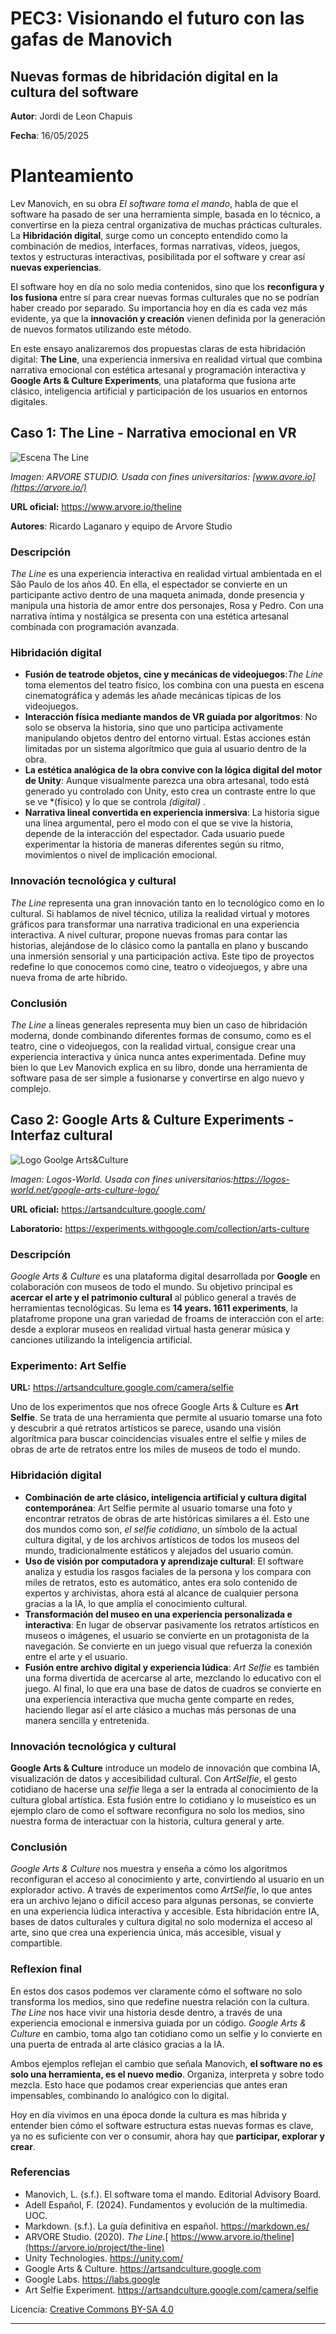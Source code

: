 # PEC3: Visionando el futuro con las gafas de Manovich 

## Nuevas formas de hibridación digital en la cultura del software


**Autor**: Jordi de Leon Chapuis

**Fecha**: 16/05/2025

# Planteamiento

Lev Manovich, en su obra *El software toma el mando*, habla de que el software ha pasado de ser una herramienta simple, basada en lo técnico, a convertirse en la pieza central organizativa de muchas prácticas culturales. La **Hibridación digital**, surge como un concepto entendido como la combinación de medios, interfaces, formas narrativas, vídeos, juegos, textos y estructuras interactivas, posibilitada por el software y crear así **nuevas experiencias**.

El software hoy en día no solo media contenidos, sino que los **reconfigura y los fusiona** entre sí para crear nuevas formas culturales que no se podrían haber creado por separado. Su importancia hoy en día es cada vez más evidente, ya que la **innovación y creación** vienen definida por la generación de nuevos formatos utilizando este método.

En este ensayo analizaremos dos propuestas claras de esta hibridación digital: **The Line**, una experiencia inmersiva en realidad virtual que combina narrativa emocional con estética artesanal y programación interactiva y **Google Arts & Culture Experiments**, una plataforma que fusiona arte clásico, inteligencia artificial y participación de los usuarios en entornos digitales.

## Caso 1: The Line - Narrativa emocional en VR


![Escena The Line](https://github.com/user-attachments/assets/b5286427-0515-46f3-901d-1844c80d0ef1)



*Imagen: ARVORE STUDIO. Usada con fines universitarios: [www.avore.io](https://arvore.io/)*

**URL oficial:** [https://www.arvore.io/theline ](https://arvore.io/project/the-line)

**Autores**: Ricardo Laganaro y equipo de Arvore Studio

### Descripción

*The Line* es una experiencia interactiva en realidad virtual ambientada en el Sâo Paulo de los años 40. En ella, el espectador se convierte en un participante activo dentro de una maqueta animada, donde presencia y manipula una historia de amor entre dos personajes, Rosa y Pedro. Con una narrativa íntima y nostálgica se presenta con una estética artesanal combinada con programación avanzada.

### Hibridación digital

- **Fusión de teatrode objetos, cine y mecánicas de videojuegos**:*The Line* toma elementos del teatro físico, los combina con una puesta en escena cinematográfica y además les añade mecánicas típicas de los videojuegos.
- **Interacción física mediante mandos de VR guiada por algorítmos**: No solo se observa la historia, sino que uno participa activamente manipulando objetos dentro del entorno virtual. Estas acciones están limitadas por un sistema algorítmico que guia al usuario dentro de la obra.
- **La estética analógica de la obra convive con la lógica digital del motor de Unity**: Aunque visualmente parezca una obra artesanal, todo está generado yu controlado con Unity, esto crea un contraste entre lo que se ve *(físico) y lo que se controla *(digital)* .
- **Narrativa lineal convertida en experiencia inmersiva**: La historia sigue una línea argumental, pero el modo con el que se vive la historia, depende de la interacción del espectador. Cada usuario puede experimentar la historia de maneras diferentes según su ritmo, movimientos o nivel de implicación emocional.


### Innovación tecnológica y cultural

*The Line* representa una gran innovación tanto en lo tecnológico como en lo cultural. Si hablamos de nivel técnico, utiliza la realidad virtual y motores gráficos para transformar una narrativa tradicional en una experiencia interactiva. A nivel culturar, propone nuevas fromas para contar las historias, alejándose de lo clásico como la pantalla en plano y buscando una inmersión sensorial y una participación activa. Este tipo de proyectos redefine lo que conocemos como cine, teatro o videojuegos, y abre una nueva froma de arte híbrido.


### Conclusión

*The Line* a líneas generales representa muy bien un caso de hibridación moderna, donde combinando diferentes formas de consumo, como es el teatro, cine o videojuegos, con la realidad virtual, consigue crear una experiencia interactiva y única nunca antes experimentada. Define muy bien lo que Lev Manovich explica en su libro, donde una herramienta de software pasa de ser simple a fusionarse y convertirse en algo nuevo y complejo.

## Caso 2: Google Arts & Culture Experiments - Interfaz cultural

![Logo Goolge Arts&Culture](https://static.wikia.nocookie.net/logopedia/images/3/37/Google-Arts-Culture-Logo.png/revision/latest/scale-to-width-down/1000?cb=20241012145112)


*Imagen: Logos-World. Usada con fines universitarios:https://logos-world.net/google-arts-culture-logo/*

**URL oficial:** https://artsandculture.google.com/  

**Laboratorio:** https://experiments.withgoogle.com/collection/arts-culture

### Descripción

*Google Arts & Culture* es una plataforma digital desarrollada por **Google** en colaboración con museos de todo el mundo. Su objetivo principal es **acercar el arte y el patrimonio cultural** al público general a través de herramientas tecnológicas. Su lema es **14 years. 1611 experiments**, la platafrome propone una gran variedad de froams de interacción con el arte: desde a explorar museos en realidad virtual hasta generar música y canciones utilizando la inteligencia artificial.

### Experimento: Art Selfie
**URL:** https://artsandculture.google.com/camera/selfie

Uno de los experimentos que nos ofrece Google Arts & Culture es **Art Selfie**. Se trata de una herramienta que permite al usuario tomarse una foto y descubrir a qué retratos artísticos se parece, usando una visión algorítmica para buscar coincidencias visuales entre el selfie y miles de obras de arte de retratos entre los miles de museos de todo el mundo.

### Hibridación digital

- **Combinación de arte clásico, inteligencia artificial y cultura digital contemporánea**: Art Selfie permite al usuario tomarse una foto y encontrar retratos de obras de arte históricas similares a él. Esto une dos mundos como son, *el selfie cotidiano*, un símbolo de la actual cultura digital, y de los archivos artísticos de todos los museos del mundo, tradicionalmente estáticos y alejados del usuario común.
- **Uso de visión por computadora y aprendizaje cultural**: El software analiza y estudia los rasgos faciales de la persona y los compara con miles de retratos, esto es automático, antes era solo contenido de expertos y archivistas, ahora está al alcance de cualquier persona gracias a la IA, lo que amplía el conocimiento cultural.
- **Transformación del museo en una experiencia personalizada e interactiva**: En lugar de observar pasivamente los retratos artísticos en museos o imágenes, el usuario se convierte en un protagonista de la navegación. Se convierte en un juego visual que refuerza la conexión entre el arte y el usuario.
- **Fusión entre archivo digital y experiencia lúdica**: *Art Selfie* es también una forma divertida de acercarse al arte, mezclando lo educativo con el juego. Al final, lo que era una base de datos de cuadros se convierte en una experiencia interactiva que mucha gente comparte en redes, haciendo llegar así el arte clásico a muchas más personas de una manera sencilla y entretenida.


### Innovación tecnológica y cultural

**Google Arts & Culture** introduce un modelo de innovación que combina IA, visualización de datos y accesibilidad cultural. Con *ArtSelfie*, el gesto cotidiano de hacerse una *selfie* llega a ser la entrada al conocimiento de la cultura global artística. Esta fusión entre lo cotidiano y lo museístico es un ejemplo claro de como el software reconfigura no solo los medios, sino nuestra forma de interactuar con la historia, cultura general y arte.


### Conclusión

*Google Arts & Culture* nos muestra y enseña a cómo los algoritmos reconfiguran el acceso al conocimiento y arte, convirtiendo al usuario en un explorador activo. A través de experimentos como *ArtSelfie*, lo que antes era un archivo lejano o difícil acceso para algunas personas, se convierte en una experiencia lúdica interactiva y accesible. Esta hibridación entre IA, bases de datos culturales y cultura digital no solo moderniza el acceso al arte, sino que crea una experiencia única, más accesible, visual y compartible.


### Reflexíon final

En estos dos casos podemos ver claramente cómo el software no solo transforma los medios, sino que redefine nuestra relación con la cultura. *The Line* nos hace vivir una historia desde dentro, a través de una experiencia emocional e inmersiva guiada por un código. *Google Arts & Culture* en cambio, toma algo tan cotidiano como un selfie y lo convierte en una puerta de entrada al arte clásico gracias a la IA. 

Ambos ejemplos reflejan el cambio que señala Manovich, **el software no es solo una herramienta, es el nuevo medio**. Organiza, interpreta y sobre todo mezcla. Esto hace que podamos crear experiencias que antes eran impensables, combinando lo analógico con lo digital. 

Hoy en día vivimos en una época donde la cultura es mas híbrida y entender bien cómo el software estructura estas nuevas formas es clave, ya no es suficiente con ver o consumir, ahora hay que  **participar, explorar y crear**.

### Referencias

- Manovich, L. (s.f.). El software toma el mando. Editorial Advisory Board.
- Adell Español, F. (2024). Fundamentos y evolución de la multimedia. UOC.
- Markdown. (s.f.). La guía definitiva en español. https://markdown.es/
- ARVORE Studio. (2020). *The Line*.[ https://www.arvore.io/theline](https://arvore.io/project/the-line)
- Unity Technologies. https://unity.com/
- Google Arts & Culture. https://artsandculture.google.com
- Google Labs. https://labs.google
- Art Selfie Experiment. https://artsandculture.google.com/camera/selfie
  


Licencia: [Creative Commons BY-SA 4.0](https://creativecommons.org/licenses/by-sa/4.0/)


---

